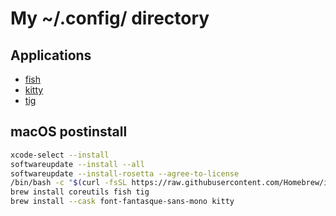 My ~/.config/ directory
=======================

## Applications

* [fish](https://fishshell.com/)
* [kitty](https://sw.kovidgoyal.net/kitty/)
* [tig](http://jonas.nitro.dk/tig/)

## macOS postinstall

```sh
xcode-select --install
softwareupdate --install --all
softwareupdate --install-rosetta --agree-to-license
/bin/bash -c "$(curl -fsSL https://raw.githubusercontent.com/Homebrew/install/HEAD/install.sh)"
brew install coreutils fish tig
brew install --cask font-fantasque-sans-mono kitty
```
